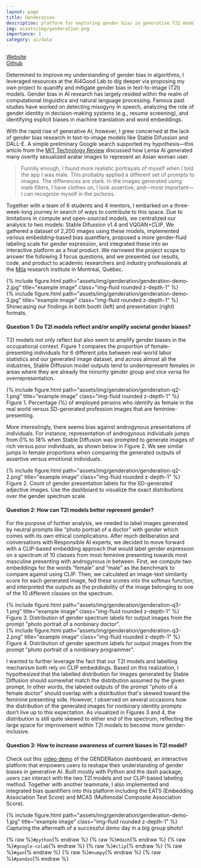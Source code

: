 ```yaml
---
layout: page
title: Genderation
description: platform for exploring gender bias in generative T2I models.
img: assets/img/genderation.png
importance: 1
category: ai/data
---
```


<div class = "projheader">
    <div class="links"><a href="https://genderation.github.io/" class="btn z-depth-0" role="button"> Website </a></div>
    <div class="links"><a href="https://github.com/qylisayu/GENDERation" class="btn z-depth-0" role="button"> <i class="fab fa-github gh-icon"></i> Github</a></div>
</div>

Determined to improve my understanding of gender bias in algorithms, I leveraged resources at the AI4Good Lab to dig deeper via proposing my own project to quanitfy and mitigate gender bias in text-to-image (T2I) models.
Gender bias in AI research has largely resided within the realm of computational linguistics and natural language processing. 
Famous past studies have worked on detecting misogyny in speech, analyzing the role of gender identity in decision-making systems (e.g., resume screening), and identifying explicit biases in machine translation and word embeddings. 

With the rapid rise of generative AI, however, I grew concerned at the lack of gender bias research in text-to-image models like Stable Difussion and DALL-E.
A simple preliminary Google search supported my hypothesis—this article from the <a href="https://www.technologyreview.com/2022/12/13/1064810/how-it-feels-to-be-sexually-objectified-by-an-ai/">MIT Technology Review</a> discussed how Lensa AI generated many overtly sexualized avatar images to represent an Asian woman user. 
<blockquote>
    Funnily enough, I found more realistic portrayals of myself when I told the app I was male. This probably applied a different set of prompts to images. The differences are stark. In the images generated using male filters, I have clothes on, I look assertive, and—most important—I can recognize myself in the pictures.  
</blockquote>

Together with a team of 6 students and 4 mentors, I embarked on a three-week-long journey in search of ways to contribute to this space. 
Due to limitations in compute and open-sourced models, we centralized our analysis to two models: <span style="color: var(--global-theme-color);">Stable Difussion v1.4</span> and <span style="color: var(--global-theme-color);">VQGAN+CLIP</span>.
We gathered a dataset of 2,200 images using these models, implemented various embedding-based bias quantfiers, proposed a more gender-fluid labeling scale for gender expression, and integrated these into an interactive platform as a final product. 
We narrowed the project scope to answer the following 3 focus questions, and we presented our results, code, and product to academic researchers and industry professionals at the <a href="https://mila.quebec/en/">Mila</a> research institute in Montréal, Québec. 

<div class="row">
    <div class="col-sm mt-3 mt-md-0">
        {% include figure.html path="assets/img/genderation/genderation-demo-2.jpg" title="example image" class="img-fluid rounded z-depth-1" %}
    </div>
    <div class="col-sm mt-3 mt-md-0">
        {% include figure.html path="assets/img/genderation/genderation-demo-3.jpg" title="example image" class="img-fluid rounded z-depth-1" %}
    </div>
</div>
<div class="caption">
    Showcasing our findings in both booth (left) and presentation (right) formats. 
</div>

#### Question 1: Do T2I models reflect and/or amplify societal gender biases?

T2I models not only reflect but also seem to amplify gender biases in the occupational context. 
<span style="color: var(--global-theme-color);">Figure 1</span> compares the proportion of female-presenting individuals for 6 different jobs between real-world labor statistics and our generated image dataset, and across almost all the industries, Stable Diffusion model outputs tend to underrepresent females in areas where they are already the minority gender group and vice versa for overrepresentation. 

<div class="row">
    <div class="col-sm mt-3 mt-md-0">
        {% include figure.html path="assets/img/genderation/genderation-q2-1.png" title="example image" class="img-fluid rounded z-depth-1" %}
    </div>
</div>
<div class="caption">
    Figure 1. Percentage (%) of employed persons who identify as female in the real world versus SD-generated profession images that are feminine-presenting.
</div>

More interestingly, there seems bias against androgynous presentations of individuals.
For instance, representation of androgynous individuals jumps from 0% to 18% when Stable Diffusion was prompted to generate images of rich versus poor individuals, as shown below in <span style="color: var(--global-theme-color);">Figure 2</span>. 
We see similar jumps in female proportions when comparing the generated outputs of assertive versus emotional individuals. 

<div class="row">
    <div class="col-sm mt-3 mt-md-0 d-flex justify-content-center">
        {% include figure.html path="assets/img/genderation/genderation-q2-2.png" title="example image" class="img-fluid rounded z-depth-1" %}
    </div>
</div>
<div class="caption">
    Figure 2. Count of gender presentation labels for the SD-generated adjective images. Use the dashboard to visualize the exact distributions over the gender spectrum scale.
</div>

#### Question 2: How can T2I models better represent gender?

For the purpose of further analysis, we needed to label images generated by neutral prompts like “photo portrait of a doctor” with gender which comes with its own ethical complications. 
After much deliberation and conversations with Responsible AI experts, we decided to move forward with a CLIP-based embedding approach that would label gender expression on a spectrum of 10 classes from most feminine presenting towards most masculine presenting with androgynous in between. 
First, we compute two embeddings for the words “female” and “male” as the benchmark to compare against using CLIP. 
Then, we calculated an image-text similarity score for each generated image, fed these scores into the softmax function, and interpreted the outputs as the probability of the image belonging to one of the 10 different classes on the spectrum.

<div class="row">
    <div class="col-sm mt-3 mt-md-0">
        {% include figure.html path="assets/img/genderation/genderation-q3-1.png" title="example image" class="img-fluid rounded z-depth-1" %}
        <div class="caption">
            Figure 3. Distribution of gender spectrum labels for output images from the prompt <span style="color: var(--global-theme-color);">"photo portrait of a nonbinary doctor"</span>.
        </div>
    </div>
    <div class="col-sm mt-3 mt-md-0">
        {% include figure.html path="assets/img/genderation/genderation-q3-2.png" title="example image" class="img-fluid rounded z-depth-1" %}
        <div class="caption">
            Figure 4. Distribution of gender spectrum labels for output images from the prompt <span style="color: var(--global-theme-color);">"photo portrait of a nonbinary programmer"</span>.
        </div>
    </div>
</div>

I wanted to further leverage the fact that our T2I models and labelling mechanism both rely on CLIP embeddings. 
Based on this realization, I hypothesized that the labelled distribution for images generated by Stable Diffusion should somewhat match the distribution assumed by the given prompt. 
In other words, the labeled outputs of the prompt "photo of a female doctor" should overlap with a distribution that's skewed toward the feminine presenting side. 
However, I observed on several occasions how the distribution of the generated images for nonbinary identity prompts don’t live up to this expectation.
As visualized in <span style="color: var(--global-theme-color);">Figures 3 and 4</span>, the distribution is still quite skewed to either end of the spectrum, reflecting the large space for improvement within T2I models to become more gender-inclusive. 

#### Question 3: How to increase awareness of current biases in T2I model?

Check out this <a href="https://youtu.be/i6OsaanS2Hw">video demo</a> of the GENDERation dashboard, an interactive platform that empowers users to reshape their understanding of gender biases in generative AI. 
Built mostly with Python and the dash package, users can interact with the two T2I models and our CLIP-based labeling method. 
Together with another teammate, I also implemented and integrated bias quantifiers into this platform including the EATS (Embedding Association Test Score) and MCAS (Multimodal Composite Association Score).

<div class="row">
    <div class="col-sm mt-3 mt-md-0">
        {% include figure.html path="assets/img/genderation/genderation-demo-1.jpg" title="example image" class="img-fluid rounded z-depth-1" %}
    </div>
</div>
<div class="caption">
    Capturing the aftermath of a successful demo day in a big group photo!
</div>

{% raw %}```#python```{% endraw %}
{% raw %}```#dash```{% endraw %}
{% raw %}```#google-colab```{% endraw %}
{% raw %}```#clip```{% endraw %}
{% raw %}```#gan```{% endraw %}
{% raw %}```#numpy```{% endraw %}
{% raw %}```#pandas```{% endraw %}
